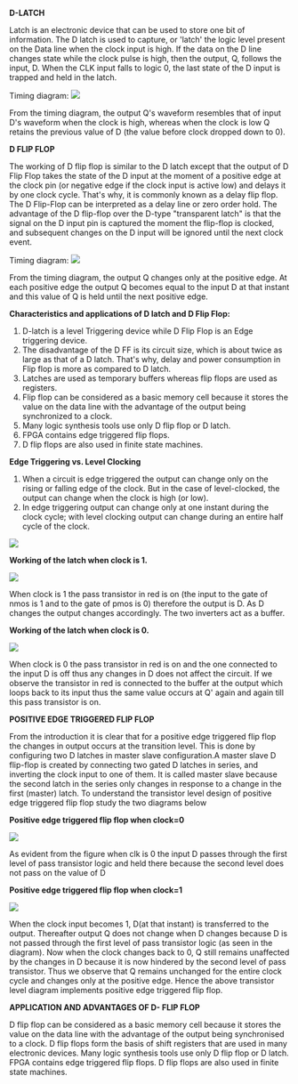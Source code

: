 **D-LATCH**

Latch is an electronic device that can be used to store one bit of information. The D latch is used to capture, or 'latch' the logic level present on the Data line when the clock input is high. If the data on the D line changes state while the clock pulse is high, then the output, Q, follows the input, D. When the CLK input falls to logic 0, the last state of the D input is trapped and held in the latch.

Timing diagram:
<img src="images/d_latch_td.jpg">

From the timing diagram, the output Q's waveform resembles that of input D's waveform when the clock is high, whereas when the clock is low Q retains the previous value of D (the value before clock dropped down to 0).

**D FLIP FLOP**

The working of D flip flop is similar to the D latch except that the output of D Flip Flop takes the state of the D input at the moment of a positive edge at the clock pin (or negative edge if the clock input is active low) and delays it by one clock cycle. That's why, it is commonly known as a delay flip flop. The D Flip-Flop can be interpreted as a delay line or zero order hold. The advantage of the D flip-flop over the D-type "transparent latch" is that the signal on the D input pin is captured the moment the flip-flop is clocked, and subsequent changes on the D input will be ignored until the next clock event.

Timing diagram:
<img src="images/d_ff_td.jpg">

From the timing diagram, the output Q changes only at the positive edge. At each positive edge the output Q becomes equal to the input D at that instant and this value of Q is held until the next positive edge.

**Characteristics and applications of D latch and D Flip Flop:**

1. D-latch is a level Triggering device while D Flip Flop is an Edge triggering device.
2. The disadvantage of the D FF is its circuit size, which is about twice as large as that of a D latch. That's why, delay and power consumption in Flip flop is more as compared to D latch.
3. Latches are used as temporary buffers whereas flip flops are used as registers.
4. Flip flop can be considered as a basic memory cell because it stores the value on the data line with the advantage of the output being synchronized to a clock.
5. Many logic synthesis tools use only D flip flop or D latch.
6. FPGA contains edge triggered flip flops.
7. D flip flops are also used in finite state machines.

**Edge Triggering vs. Level Clocking**

1. When a circuit is edge triggered the output can change only on the rising or falling edge of the clock. But in the case of level-clocked, the output can change when the clock is high (or low).
2. In edge triggering output can change only at one instant during the clock cycle; with level clocking output can change during an entire half cycle of the clock.

<img src="images/d_latch.jpg">

**Working of the latch when clock is 1.**

<img src="images/d_latch_clk1.jpg">

When clock is 1 the pass transistor in red is on (the input to the gate of nmos is 1 and to the gate of pmos is 0) therefore the output is D. As D changes the output changes accordingly. The two inverters act as a buffer.

**Working of the latch when clock is 0.**

<img src="images/d_latch_clk0.jpg">

When clock is 0 the pass transistor in red is on and the one connected to the input D is off thus any changes in D does not affect the circuit. If we observe the transistor in red is connected to the buffer at the output which loops back to its input thus the same value occurs at Q' again and again till this pass transistor is on.

**POSITIVE EDGE TRIGGERED FLIP FLOP**

From the introduction it is clear that for a positive edge triggered flip flop the changes in output occurs at the transition level. This is done by configuring two D latches in master slave configuration.A master slave D flip-flop is created by connecting two gated D latches in series, and inverting the clock input to one of them. It is called master slave because the second latch in the series only changes in response to a change in the first (master) latch. To understand the transistor level design of positive edge triggered flip flop study the two diagrams below

**Positive edge triggered flip flop when clock=0**

<img src="images/d_ff_clk0.jpg">

As evident from the figure when clk is 0 the input D passes through the first level of pass transistor logic and held there because the second level does not pass on the value of D

**Positive edge triggered flip flop when clock=1**

<img src="images/d_ff_clk1.jpg">

When the clock input becomes 1, D(at that instant) is transferred to the output. Thereafter output Q does not change when D changes because D is not passed through the first level of pass transistor logic (as seen in the diagram). Now when the clock changes back to 0, Q still remains unaffected by the changes in D because it is now hindered by the second level of pass transistor. Thus we observe that Q remains unchanged for the entire clock cycle and changes only at the positive edge. Hence the above transistor level diagram implements positive edge triggered flip flop.

**APPLICATION AND ADVANTAGES OF D- FLIP FLOP**

D flip flop can be considered as a basic memory cell because it stores the value on the data line with the advantage of the output being synchronised to a clock. D flip flops form the basis of shift registers that are used in many electronic devices. Many logic synthesis tools use only D flip flop or D latch. FPGA contains edge triggered flip flops. D flip flops are also used in finite state machines.
